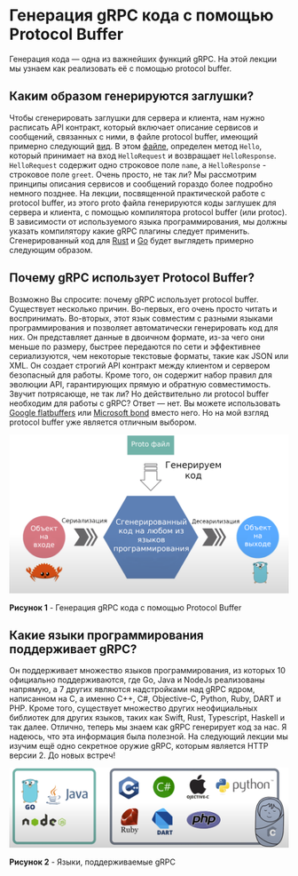 # Генерация gRPC кода с помощью Protocol Buffer
Генерация кода — одна из важнейших функций gRPC. На этой лекции мы узнаем как 
реализовать её с помощью protocol buffer.
## Каким образом генерируются заглушки?
Чтобы сгенерировать заглушки для сервера и клиента, нам нужно расписать API 
контракт, который включает описание сервисов и сообщений, связанных с ними, в 
файле protocol buffer, имеющий примерно следующий [вид](code/lecture3/welcome.proto).
В этом [файле](code/lecture3/welcome.proto), определен метод `Hello`, который 
принимает на вход `HelloRequest` и возвращает `HelloResponse`. `HelloRequest` 
содержит одно строковое поле `name`, а `HelloResponse` - строковое поле `greet`.
Очень просто, не так ли? Мы рассмотрим принципы описания сервисов и сообщений 
гораздо более подробно немного позднее. На лекции, посвященной практической 
работе с protocol buffer, из этого proto файла генерируются коды заглушек для 
сервера и клиента, с помощью компилятора protocol buffer (или protoc). В 
зависимости от используемого языка программирования, мы должны указать 
компилятору какие gRPC плагины следует применить. Сгенерированный код для [Rust](code/lecture3/welcome.rs)
и [Go](code/lecture3/welcome.go) будет выглядеть примерно следующим образом.
## Почему gRPC использует Protocol Buffer?
Возможно Вы спросите: почему gRPC использует protocol buffer. Существует 
несколько причин. Во-первых, его очень просто читать и воспринимать. Во-вторых,
этот язык совместим с разными языками программирования и позволяет 
автоматически генерировать код для них. Он представляет данные в двоичном 
формате, из-за чего они меньше по размеру, быстрее передаются по сети и 
эффективнее сериализуются, чем некоторые текстовые форматы, такие как JSON или
XML. Он создает строгий API контракт между клиентом и сервером безопасный для
работы. Кроме того, он содержит набор правил для эволюции API, гарантирующих 
прямую и обратную совместимость. Звучит потрясающе, не так ли? Но действительно
ли protocol buffer необходим для работы с gRPC? Ответ — нет. Вы можете 
использовать [Google flatbuffers](https://google.github.io/flatbuffers/) или 
[Microsoft bond](https://github.com/microsoft/bond) вместо него. Но на мой 
взгляд protocol buffer уже является отличным выбором.

![Генерация gRPC кода с помощью Protocol Buffer](images/lecture3/grpc_and_protocol_buffer_rus.png)

**Рисунок 1** - Генерация gRPC кода с помощью Protocol Buffer
## Какие языки программирования поддерживает gRPC?
Он поддерживает множество языков программирования, из которых 10 официально
поддерживаются, где Go, Java и NodeJs реализованы напрямую, а 7 других являются
надстройками над gRPC ядром, написанном на C, а именно C++, C#, Objective-C,
Python, Ruby, DART и PHP. Кроме того, существует множество других неофициальных
библиотек для других языков, таких как Swift, Rust, Typescript, Haskell и так 
далее.
Отлично, теперь мы знаем как gRPC генерирует код за нас. Я надеюсь, что эта
информация была полезной. На следующий лекции мы изучим ещё одно секретное 
оружие gRPC, которым является HTTP версии 2. До новых встреч!

![Языки, поддерживаемые gRPC](images/lecture3/languages_supported_by_gRPC.png)

**Рисунок 2** - Языки, поддерживаемые gRPC